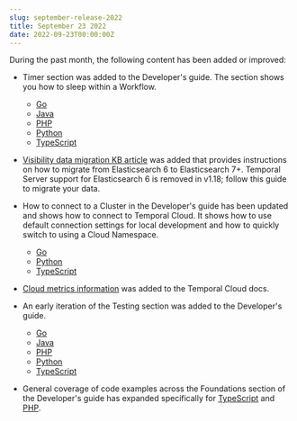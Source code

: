 ```yaml
---
slug: september-release-2022
title: September 23 2022
date: 2022-09-23T00:00:00Z
---
```


During the past month, the following content has been added or improved:

- Timer section was added to the Developer's guide.
  The section shows you how to sleep within a Workflow.

  - [Go](/application-development/golang/features/#timers)
  - [Java](/application-development/java/features/#timers)
  - [PHP](/application-development/php/features/#timers)
  - [Python](/application-development/python/features/#timers)
  - [TypeScript](/application-development/typescript/features/#timers)

- [Visibility data migration KB article](/kb/migrate-visibility-data-from-es6) was added that provides instructions on how to migrate from Elasticsearch 6 to Elasticsearch 7+.
  Temporal Server support for Elasticsearch 6 is removed in v1.18; follow this guide to migrate your data.

- How to connect to a Cluster in the Developer's guide has been updated and shows how to connect to Temporal Cloud.
  It shows how to use default connection settings for local development and how to quickly switch to using a Cloud Namespace.

  - [Go](/application-development/golang/foundations/#connect-to-a-cluster)
  - [Python](/application-development/golang/foundations/#connect-to-a-cluster)
  - [TypeScript](/application-development/golang/foundations/#connect-to-a-cluster)

- [Cloud metrics information](/cloud/how-to-monitor-temporal-cloud-metrics) was added to the Temporal Cloud docs.

- An early iteration of the Testing section was added to the Developer's guide.

  - [Go](/application-development/golang/testing)
  - [Java](/application-development/java/testing)
  - [PHP](/application-development/php/testing)
  - [Python](/application-development/python/testing)
  - [TypeScript](/application-development/typescript/testing)

- General coverage of code examples across the Foundations section of the Developer's guide has expanded specifically for [TypeScript](/application-development/typescript/foundations) and [PHP](/application-development/php/foundations).
